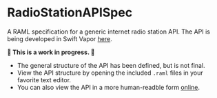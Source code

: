 # RadioStationAPISpec
A RAML specification for a generic internet radio station API. The API is being developed in Swift Vapor [here](https://github.com/tylermilner/RadioStationAPI).

**🚧 This is a work in progress. 🚧**
* The general structure of the API has been defined, but is not final.
* View the API structure by opening the included `.raml` files in your favorite text editor.
* You can also view the API in a more human-readble form [online](https://radiostationapi-dev.vapor.cloud/docs/index.html).
